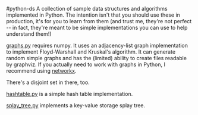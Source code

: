 #python-ds
A collection of sample data structures and algorithms implemented in Python. The intention isn't that you should use these in production, it's for you to learn from them (and trust me, they're not perfect -- in fact, they're meant to be simple implementations you can use to help understand them!)

[graphs.py](graphs.py) requires numpy. It uses an adjacency-list graph implementation to implement Floyd-Warshall and Kruskal's algorithm. It can generate random simple graphs and has the (limited) ability to create files readable by graphviz. If you actually need to work with graphs in Python, I recommend using [networkx](https://networkx.github.io/).

There's a disjoint set in there, too.

[hashtable.py](hashtable.py) is a simple hash table implementation.

[splay_tree.py](splay_tree.py) implements a key-value storage splay tree.
